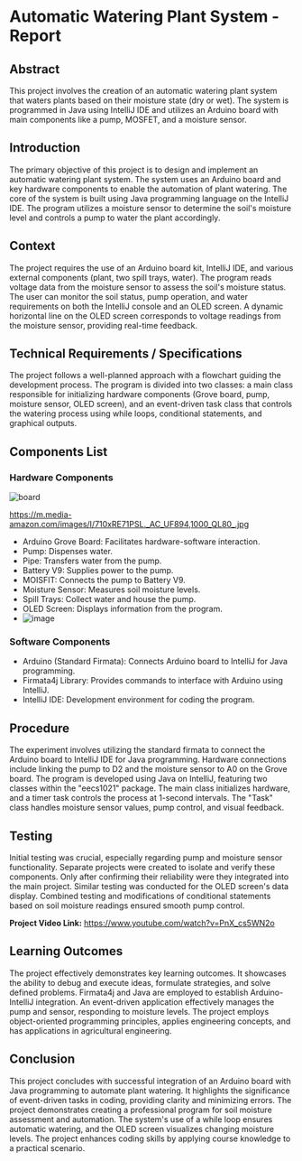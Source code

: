 # Automatic Watering Plant System - Report
## Abstract
This project involves the creation of an automatic watering plant system that waters plants based on their moisture state (dry or wet). The system is programmed in Java using IntelliJ IDE and utilizes an Arduino board with main components like a pump, MOSFET, and a moisture sensor.

## Introduction
The primary objective of this project is to design and implement an automatic watering plant system. The system uses an Arduino board and key hardware components to enable the automation of plant watering. The core of the system is built using Java programming language on the IntelliJ IDE. The program utilizes a moisture sensor to determine the soil's moisture level and controls a pump to water the plant accordingly.

## Context
The project requires the use of an Arduino board kit, IntelliJ IDE, and various external components (plant, two spill trays, water). The program reads voltage data from the moisture sensor to assess the soil's moisture status. The user can monitor the soil status, pump operation, and water requirements on both the IntelliJ console and an OLED screen. A dynamic horizontal line on the OLED screen corresponds to voltage readings from the moisture sensor, providing real-time feedback.

## Technical Requirements / Specifications
The project follows a well-planned approach with a flowchart guiding the development process. The program is divided into two classes: a main class responsible for initializing hardware components (Grove board, pump, moisture sensor, OLED screen), and an event-driven task class that controls the watering process using while loops, conditional statements, and graphical outputs.

## Components List
### Hardware Components
![board](https://github.com/AliShandhor/AutomaticPlantWateringSystem/assets/132630605/650803cf-d3ef-442e-850d-78f277760dde)

https://m.media-amazon.com/images/I/710xRE71PSL._AC_UF894,1000_QL80_.jpg
- Arduino Grove Board: Facilitates hardware-software interaction.
- Pump: Dispenses water.
- Pipe: Transfers water from the pump.
- Battery V9: Supplies power to the pump.
- MOISFIT: Connects the pump to Battery V9.
- Moisture Sensor: Measures soil moisture levels.
- Spill Trays: Collect water and house the pump.
- OLED Screen: Displays information from the program.
- ![image](https://github.com/AliShandhor/AutomaticPlantWateringSystem/assets/132630605/7418cce4-c723-4521-b497-07e6a9f4ca10)
### Software Components
- Arduino (Standard Firmata): Connects Arduino board to IntelliJ for Java programming.
- Firmata4j Library: Provides commands to interface with Arduino using IntelliJ.
- IntelliJ IDE: Development environment for coding the program.

## Procedure
The experiment involves utilizing the standard firmata to connect the Arduino board to IntelliJ IDE for Java programming. Hardware connections include linking the pump to D2 and the moisture sensor to A0 on the Grove board. The program is developed using Java on IntelliJ, featuring two classes within the "eecs1021" package. The main class initializes hardware, and a timer task controls the process at 1-second intervals. The "Task" class handles moisture sensor values, pump control, and visual feedback.

## Testing
Initial testing was crucial, especially regarding pump and moisture sensor functionality. Separate projects were created to isolate and verify these components. Only after confirming their reliability were they integrated into the main project. Similar testing was conducted for the OLED screen's data display. Combined testing and modifications of conditional statements based on soil moisture readings ensured smooth pump control.

**Project Video Link:** https://www.youtube.com/watch?v=PnX_cs5WN2o
## Learning Outcomes
The project effectively demonstrates key learning outcomes. It showcases the ability to debug and execute ideas, formulate strategies, and solve defined problems. Firmata4j and Java are employed to establish Arduino-IntelliJ integration. An event-driven application effectively manages the pump and sensor, responding to moisture levels. The project employs object-oriented programming principles, applies engineering concepts, and has applications in agricultural engineering.

## Conclusion
This project concludes with successful integration of an Arduino board with Java programming to automate plant watering. It highlights the significance of event-driven tasks in coding, providing clarity and minimizing errors. The project demonstrates creating a professional program for soil moisture assessment and automation. The system's use of a while loop ensures automatic watering, and the OLED screen visualizes changing moisture levels. The project enhances coding skills by applying course knowledge to a practical scenario.
